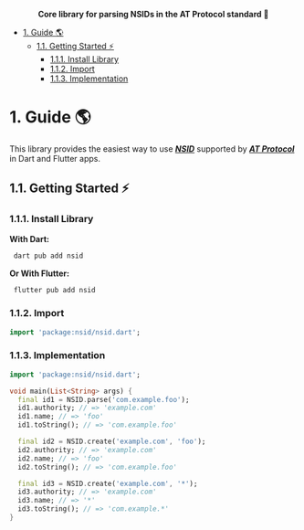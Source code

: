 <p align="center">
  <b>Core library for parsing NSIDs in the AT Protocol standard 🦋</b>
</p>

<!-- TOC -->

- [1. Guide 🌎](#1-guide-)
  - [1.1. Getting Started ⚡](#11-getting-started-)
    - [1.1.1. Install Library](#111-install-library)
    - [1.1.2. Import](#112-import)
    - [1.1.3. Implementation](#113-implementation)

<!-- /TOC -->

# 1. Guide 🌎

This library provides the easiest way to use **_[NSID](https://atproto.com/specs/nsid)_** supported by **_[AT Protocol](https://atproto.com)_** in Dart and Flutter apps.

## 1.1. Getting Started ⚡

### 1.1.1. Install Library

**With Dart:**

```bash
 dart pub add nsid
```

**Or With Flutter:**

```bash
 flutter pub add nsid
```

### 1.1.2. Import

```dart
import 'package:nsid/nsid.dart';
```

### 1.1.3. Implementation

```dart
import 'package:nsid/nsid.dart';

void main(List<String> args) {
  final id1 = NSID.parse('com.example.foo');
  id1.authority; // => 'example.com'
  id1.name; // => 'foo'
  id1.toString(); // => 'com.example.foo'

  final id2 = NSID.create('example.com', 'foo');
  id2.authority; // => 'example.com'
  id2.name; // => 'foo'
  id2.toString(); // => 'com.example.foo'

  final id3 = NSID.create('example.com', '*');
  id3.authority; // => 'example.com'
  id3.name; // => '*'
  id3.toString(); // => 'com.example.*'
}
```
